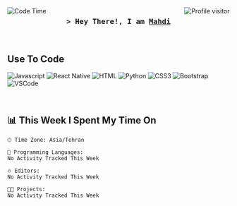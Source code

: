 <a href="https://komarev.com/ghpvc/?username=MahdiWarehouse">
  <img align="left" src="http://img.shields.io/badge/Code%20Time-178%20hrs%2014%20mins-blue" alt="Code Time" />
</a>
<a href="https://komarev.com/ghpvc/?username=MahdiWarehouse">
  <img align="right" src="https://komarev.com/ghpvc/?username=MahdiWarehouse&label=Visitors&color=0e75b6&style=flat" alt="Profile visitor" />
</a>


<h3 align="center">
        <samp>&gt; Hey There!, I am
                <b><a target="_blank" href="https://github.com/MhdiTaheri">Mahdi</a></b>
        </samp>
</h3>
<br />

## Use To Code

![Javascript](https://img.shields.io/badge/Javascript-F0DB4F?style=for-the-badge&labelColor=black&logo=javascript&logoColor=F0DB4F)
![React Native](https://img.shields.io/badge/React_Native-20232A?style=for-the-badge&logo=react&logoColor=61DAFB)
![HTML](https://img.shields.io/badge/HTML5-E34F26?style=for-the-badge&logo=html5&logoColor=white)
![Python](https://img.shields.io/badge/Python-F0DB4F?style=for-the-badge&logo=python&logoColor=white)
![CSS3](https://img.shields.io/badge/CSS3-1572B6?style=for-the-badge&logo=css3&logoColor=white)
![Bootstrap](https://img.shields.io/badge/Bootstrap-563D7C?style=for-the-badge&logo=bootstrap&logoColor=white)
![VSCode](https://img.shields.io/badge/Visual_Studio-0078d7?style=for-the-badge&logo=visual%20studio&logoColor=white)

<br/>

## 📊 **This Week I Spent My Time On** 

```text
🕑︎ Time Zone: Asia/Tehran

💬 Programming Languages: 
No Activity Tracked This Week

🔥 Editors: 
No Activity Tracked This Week

🐱‍💻 Projects: 
No Activity Tracked This Week
```
